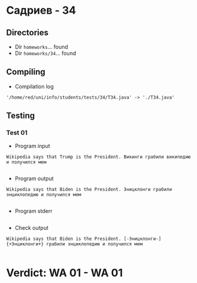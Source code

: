 # Садриев - 34
## Directories
- Dir `homeworks`... found
- Dir `homeworks/34`... found
## Compiling
- Compilation log
```
'/home/red/uni/info/students/tests/34/T34.java' -> './T34.java'

```
## Testing
### Test 01
- Program input
```
Wikipedia says that Trump is the President. Викинги грабили википедию и получился мем


```
- Program output
```
Wikipedia says that Biden is the President. Эницклонги грабили энциклопедию и получился мем


```
- Program stderr
```

```
- Check output
```
Wikipedia says that Biden is the President. [-Эницклонги-] {+Энциклонги+} грабили энциклопедию и получился мем


```
# Verdict: **WA 01** - WA 01

